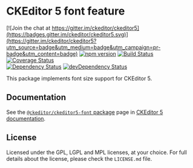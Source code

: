 CKEditor 5 font feature
============================

[![Join the chat at https://gitter.im/ckeditor/ckeditor5](https://badges.gitter.im/ckeditor/ckeditor5.svg)](https://gitter.im/ckeditor/ckeditor5?utm_source=badge&utm_medium=badge&utm_campaign=pr-badge&utm_content=badge)
[![npm version](https://badge.fury.io/js/%40ckeditor%2Fckeditor5-font.svg)](https://www.npmjs.com/package/@ckeditor/ckeditor5-font)
[![Build Status](https://travis-ci.org/ckeditor/ckeditor5-font.svg?branch=master)](https://travis-ci.org/ckeditor/ckeditor5-font)
[![Coverage Status](https://coveralls.io/repos/github/ckeditor/ckeditor5-font/badge.svg?branch=master)](https://coveralls.io/github/ckeditor/ckeditor5-font?branch=master)
<br>
[![Dependency Status](https://david-dm.org/ckeditor/ckeditor5-font/status.svg)](https://david-dm.org/ckeditor/ckeditor5-font)
[![devDependency Status](https://david-dm.org/ckeditor/ckeditor5-font/dev-status.svg)](https://david-dm.org/ckeditor/ckeditor5-font?type=dev)

This package implements font size support for CKEditor 5.

## Documentation

See the [`@ckeditor/ckeditor5-font` package](https://ckeditor5.github.io/docs/nightly/ckeditor5/latest/api/font.html) page in [CKEditor 5 documentation](https://ckeditor5.github.io/docs/nightly/ckeditor5/latest/).

## License

Licensed under the GPL, LGPL and MPL licenses, at your choice. For full details about the license, please check the `LICENSE.md` file.
